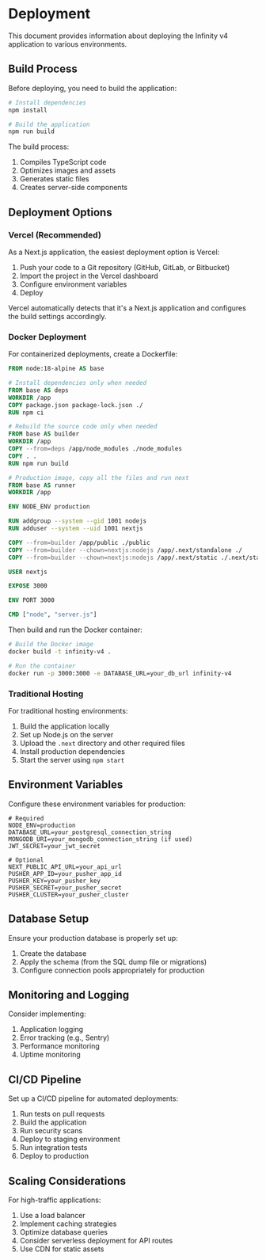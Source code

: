# Deployment

This document provides information about deploying the Infinity v4 application to various environments.

## Build Process

Before deploying, you need to build the application:

```bash
# Install dependencies
npm install

# Build the application
npm run build
```

The build process:
1. Compiles TypeScript code
2. Optimizes images and assets
3. Generates static files
4. Creates server-side components

## Deployment Options

### Vercel (Recommended)

As a Next.js application, the easiest deployment option is Vercel:

1. Push your code to a Git repository (GitHub, GitLab, or Bitbucket)
2. Import the project in the Vercel dashboard
3. Configure environment variables
4. Deploy

Vercel automatically detects that it's a Next.js application and configures the build settings accordingly.

### Docker Deployment

For containerized deployments, create a Dockerfile:

```dockerfile
FROM node:18-alpine AS base

# Install dependencies only when needed
FROM base AS deps
WORKDIR /app
COPY package.json package-lock.json ./
RUN npm ci

# Rebuild the source code only when needed
FROM base AS builder
WORKDIR /app
COPY --from=deps /app/node_modules ./node_modules
COPY . .
RUN npm run build

# Production image, copy all the files and run next
FROM base AS runner
WORKDIR /app

ENV NODE_ENV production

RUN addgroup --system --gid 1001 nodejs
RUN adduser --system --uid 1001 nextjs

COPY --from=builder /app/public ./public
COPY --from=builder --chown=nextjs:nodejs /app/.next/standalone ./
COPY --from=builder --chown=nextjs:nodejs /app/.next/static ./.next/static

USER nextjs

EXPOSE 3000

ENV PORT 3000

CMD ["node", "server.js"]
```

Then build and run the Docker container:

```bash
# Build the Docker image
docker build -t infinity-v4 .

# Run the container
docker run -p 3000:3000 -e DATABASE_URL=your_db_url infinity-v4
```

### Traditional Hosting

For traditional hosting environments:

1. Build the application locally
2. Set up Node.js on the server
3. Upload the `.next` directory and other required files
4. Install production dependencies
5. Start the server using `npm start`

## Environment Variables

Configure these environment variables for production:

```
# Required
NODE_ENV=production
DATABASE_URL=your_postgresql_connection_string
MONGODB_URI=your_mongodb_connection_string (if used)
JWT_SECRET=your_jwt_secret

# Optional
NEXT_PUBLIC_API_URL=your_api_url
PUSHER_APP_ID=your_pusher_app_id
PUSHER_KEY=your_pusher_key
PUSHER_SECRET=your_pusher_secret
PUSHER_CLUSTER=your_pusher_cluster
```

## Database Setup

Ensure your production database is properly set up:

1. Create the database
2. Apply the schema (from the SQL dump file or migrations)
3. Configure connection pools appropriately for production

## Monitoring and Logging

Consider implementing:

1. Application logging
2. Error tracking (e.g., Sentry)
3. Performance monitoring
4. Uptime monitoring

## CI/CD Pipeline

Set up a CI/CD pipeline for automated deployments:

1. Run tests on pull requests
2. Build the application
3. Run security scans
4. Deploy to staging environment
5. Run integration tests
6. Deploy to production

## Scaling Considerations

For high-traffic applications:

1. Use a load balancer
2. Implement caching strategies
3. Optimize database queries
4. Consider serverless deployment for API routes
5. Use CDN for static assets
